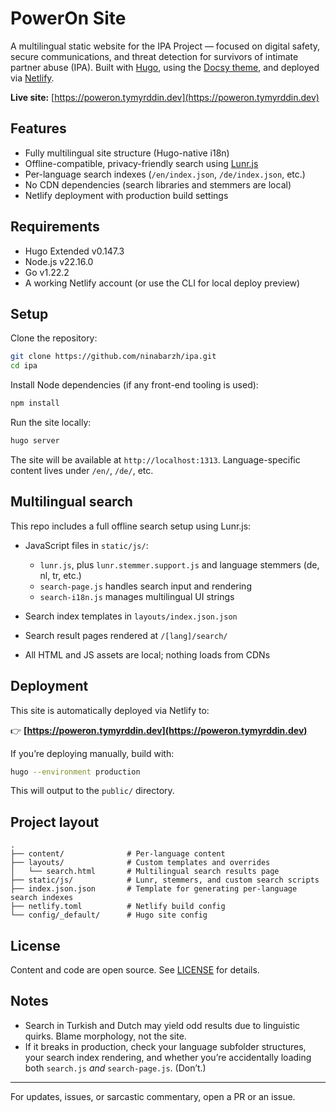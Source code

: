 # PowerOn Site

A multilingual static website for the IPA Project — focused on digital safety, secure communications, and threat detection for survivors of intimate partner abuse (IPA). Built with [Hugo](https://gohugo.io/), using the [Docsy theme](https://www.docsy.dev/), and deployed via [Netlify](https://www.netlify.com/).

**Live site:** [https://poweron.tymyrddin.dev](https://poweron.tymyrddin.dev)

## Features

- Fully multilingual site structure (Hugo-native i18n)
- Offline-compatible, privacy-friendly search using [Lunr.js](https://lunrjs.com/)
- Per-language search indexes (`/en/index.json`, `/de/index.json`, etc.)
- No CDN dependencies (search libraries and stemmers are local)
- Netlify deployment with production build settings

## Requirements

- Hugo Extended v0.147.3  
- Node.js v22.16.0  
- Go v1.22.2  
- A working Netlify account (or use the CLI for local deploy preview)

## Setup

Clone the repository:

```bash
git clone https://github.com/ninabarzh/ipa.git
cd ipa
````

Install Node dependencies (if any front-end tooling is used):

```bash
npm install
```

Run the site locally:

```bash
hugo server
```

The site will be available at `http://localhost:1313`. Language-specific content lives under `/en/`, `/de/`, etc.

## Multilingual search

This repo includes a full offline search setup using Lunr.js:

* JavaScript files in `static/js/`:

  * `lunr.js`, plus `lunr.stemmer.support.js` and language stemmers (de, nl, tr, etc.)
  * `search-page.js` handles search input and rendering
  * `search-i18n.js` manages multilingual UI strings

* Search index templates in `layouts/index.json.json`

* Search result pages rendered at `/[lang]/search/`

* All HTML and JS assets are local; nothing loads from CDNs

## Deployment

This site is automatically deployed via Netlify to:

👉 **[https://poweron.tymyrddin.dev](https://poweron.tymyrddin.dev)**

If you’re deploying manually, build with:

```bash
hugo --environment production
```

This will output to the `public/` directory.

## Project layout

```
.
├── content/              # Per-language content
├── layouts/              # Custom templates and overrides
│   └── search.html       # Multilingual search results page
├── static/js/            # Lunr, stemmers, and custom search scripts
├── index.json.json       # Template for generating per-language search indexes
├── netlify.toml          # Netlify build config
└── config/_default/      # Hugo site config
```

## License

Content and code are open source. See [LICENSE](https://creativecommons.org/licenses/by/4.0/) for details.

## Notes

* Search in Turkish and Dutch may yield odd results due to linguistic quirks. Blame morphology, not the site.
* If it breaks in production, check your language subfolder structures, your search index rendering, and whether you’re accidentally loading both `search.js` *and* `search-page.js`. (Don’t.)

---

For updates, issues, or sarcastic commentary, open a PR or an issue.

